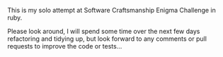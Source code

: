 This is my solo attempt at Software Craftsmanship Enigma Challenge in ruby.

Please look around, I will spend some time over the next few days refactoring and tidying up, but look forward to any comments or pull requests to improve the code or tests...

